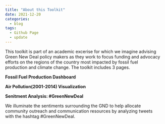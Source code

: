 ```yaml
---
title: "About this Toolkit"
date: 2021-12-20
categories:
  - blog
tags:
  - Github Page
  - update
---
```


This toolkit is part of an academic excerise for which we imagine advising Green New Deal policy makers as they work to focus funding and advocacy efforts on the regions of the country most impacted by fossil fuel production and climate change. The toolkit includes 3 pages.

**Fossil Fuel Production Dashboard**

**Air Pollution(2001-2014) Visualization**

**Senitment Analysis: #GreenNewDeal**

We illuminate the sentiments surrounding the GND to help allocate community outreach and communication resources by analyzing tweets with the hashtag #GreenNewDeal. 


